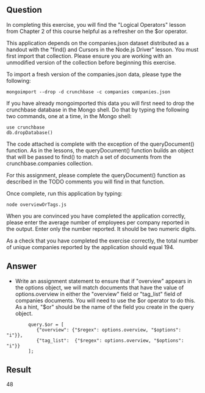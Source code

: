 ## Question

In completing this exercise, you will find the "Logical Operators" lesson from Chapter 2 of this course helpful as a refresher on the $or operator.

This application depends on the companies.json dataset distributed as a handout with the "find() and Cursors in the Node.js Driver" lesson. You must first import that collection. Please ensure you are working with an unmodified version of the collection before beginning this exercise.

To import a fresh version of the companies.json data, please type the following:

~~~mongo
mongoimport --drop -d crunchbase -c companies companies.json
~~~
If you have already mongoimported this data you will first need to drop the crunchbase database in the Mongo shell. Do that by typing the following two commands, one at a time, in the Mongo shell:

~~~mongo
use crunchbase
db.dropDatabase()
~~~

The code attached is complete with the exception of the queryDocument() function. As in the lessons, the queryDocument() function builds an object that will be passed to find() to match a set of documents from the crunchbase.companies collection.

For this assignment, please complete the queryDocument() function as described in the TODO comments you will find in that function.

Once complete, run this application by typing:

~~~node
node overviewOrTags.js
~~~

When you are convinced you have completed the application correctly, please enter the average number of employees per company reported in the output. Enter only the number reported. It should be two numeric digits.

As a check that you have completed the exercise correctly, the total number of unique companies reported by the application should equal 194.

## Answer

- Write an assignment statement to ensure that if "overview" appears in the options object, we will match documents that have the value of options.overview in either the "overview" field or "tag_list" field of companies documents. You will need to use the $or operator to do this. As a hint, "$or" should be the
name of the field you create in the query object.



~~~mongo
        query.$or = [
           {"overview": {"$regex": options.overview, "$options": "i"}},
           {"tag_list":  {"$regex": options.overview, "$options": "i"}}
        ];
~~~

## Result

48




